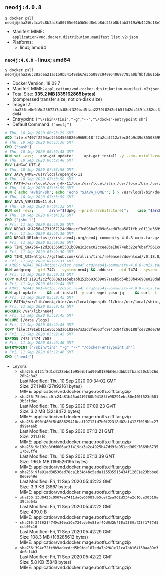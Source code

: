 ## `neo4j:4.0.8`

```console
$ docker pull neo4j@sha256:4ca9c8b2aa8a80705e01b5b5dd8ebb8dc253b8bfab3719a9b4425c18e79f07bd
```

-	Manifest MIME: `application/vnd.docker.distribution.manifest.list.v2+json`
-	Platforms:
	-	linux; amd64

### `neo4j:4.0.8` - linux; amd64

```console
$ docker pull neo4j@sha256:28acea21ad159b541498b67e3b5097c9409640697785a0bf9bf3b61bbe47af4f
```

-	Docker Version: 18.09.7
-	Manifest MIME: `application/vnd.docker.distribution.manifest.v2+json`
-	Total Size: **335.2 MB (335162865 bytes)**  
	(compressed transfer size, not on-disk size)
-	Image ID: `sha256:e8e9a5c2567257dc08ef329bad5faa2279f0262efb5f6d2dc139fc382cc3d4d4`
-	Entrypoint: `["\/sbin\/tini","-g","--","\/docker-entrypoint.sh"]`
-	Default Command: `["neo4j"]`

```dockerfile
# Thu, 10 Sep 2020 00:23:29 GMT
ADD file:e7407f2294ad23634565820b9669b18ff2a2ca0212a7ec84b9c89d8550859954 in / 
# Thu, 10 Sep 2020 00:23:30 GMT
CMD ["bash"]
# Thu, 10 Sep 2020 06:59:48 GMT
RUN set -eux; 	apt-get update; 	apt-get install -y --no-install-recommends 		ca-certificates p11-kit 	; 	rm -rf /var/lib/apt/lists/*
# Thu, 10 Sep 2020 06:59:48 GMT
ENV LANG=C.UTF-8
# Thu, 10 Sep 2020 07:03:58 GMT
ENV JAVA_HOME=/usr/local/openjdk-11
# Thu, 10 Sep 2020 07:03:58 GMT
ENV PATH=/usr/local/openjdk-11/bin:/usr/local/sbin:/usr/local/bin:/usr/sbin:/usr/bin:/sbin:/bin
# Thu, 10 Sep 2020 07:03:59 GMT
RUN { echo '#/bin/sh'; echo 'echo "$JAVA_HOME"'; } > /usr/local/bin/docker-java-home && chmod +x /usr/local/bin/docker-java-home && [ "$JAVA_HOME" = "$(docker-java-home)" ]
# Thu, 10 Sep 2020 07:03:59 GMT
ENV JAVA_VERSION=11.0.8
# Thu, 10 Sep 2020 07:04:32 GMT
RUN set -eux; 		arch="$(dpkg --print-architecture)"; 	case "$arch" in 		arm64 | aarch64) downloadUrl=https://github.com/AdoptOpenJDK/openjdk11-upstream-binaries/releases/download/jdk-11.0.8%2B10/OpenJDK11U-jdk_aarch64_linux_11.0.8_10.tar.gz ;; 		amd64 | i386:x86-64) downloadUrl=https://github.com/AdoptOpenJDK/openjdk11-upstream-binaries/releases/download/jdk-11.0.8%2B10/OpenJDK11U-jdk_x64_linux_11.0.8_10.tar.gz ;; 		*) echo >&2 "error: unsupported architecture: '$arch'"; exit 1 ;; 	esac; 		savedAptMark="$(apt-mark showmanual)"; 	apt-get update; 	apt-get install -y --no-install-recommends 		dirmngr 		gnupg 		wget 	; 	rm -rf /var/lib/apt/lists/*; 		wget -O openjdk.tgz.asc "$downloadUrl.sign"; 	wget -O openjdk.tgz "$downloadUrl" --progress=dot:giga; 		export GNUPGHOME="$(mktemp -d)"; 	gpg --batch --keyserver ha.pool.sks-keyservers.net --keyserver-options no-self-sigs-only --recv-keys CA5F11C6CE22644D42C6AC4492EF8D39DC13168F; 	gpg --batch --keyserver ha.pool.sks-keyservers.net --recv-keys EAC843EBD3EFDB98CC772FADA5CD6035332FA671; 	gpg --batch --list-sigs --keyid-format 0xLONG CA5F11C6CE22644D42C6AC4492EF8D39DC13168F 		| tee /dev/stderr 		| grep '0xA5CD6035332FA671' 		| grep 'Andrew Haley'; 	gpg --batch --verify openjdk.tgz.asc openjdk.tgz; 	gpgconf --kill all; 	rm -rf "$GNUPGHOME"; 		mkdir -p "$JAVA_HOME"; 	tar --extract 		--file openjdk.tgz 		--directory "$JAVA_HOME" 		--strip-components 1 		--no-same-owner 	; 	rm openjdk.tgz*; 			apt-mark auto '.*' > /dev/null; 	[ -z "$savedAptMark" ] || apt-mark manual $savedAptMark > /dev/null; 	apt-get purge -y --auto-remove -o APT::AutoRemove::RecommendsImportant=false; 		{ 		echo '#!/usr/bin/env bash'; 		echo 'set -Eeuo pipefail'; 		echo 'if ! [ -d "$JAVA_HOME" ]; then echo >&2 "error: missing JAVA_HOME environment variable"; exit 1; fi'; 		echo 'cacertsFile=; for f in "$JAVA_HOME/lib/security/cacerts" "$JAVA_HOME/jre/lib/security/cacerts"; do if [ -e "$f" ]; then cacertsFile="$f"; break; fi; done'; 		echo 'if [ -z "$cacertsFile" ] || ! [ -f "$cacertsFile" ]; then echo >&2 "error: failed to find cacerts file in $JAVA_HOME"; exit 1; fi'; 		echo 'trust extract --overwrite --format=java-cacerts --filter=ca-anchors --purpose=server-auth "$cacertsFile"'; 	} > /etc/ca-certificates/update.d/docker-openjdk; 	chmod +x /etc/ca-certificates/update.d/docker-openjdk; 	/etc/ca-certificates/update.d/docker-openjdk; 		find "$JAVA_HOME/lib" -name '*.so' -exec dirname '{}' ';' | sort -u > /etc/ld.so.conf.d/docker-openjdk.conf; 	ldconfig; 		fileEncoding="$(echo 'System.out.println(System.getProperty("file.encoding"))' | jshell -s -)"; [ "$fileEncoding" = 'UTF-8' ]; rm -rf ~/.java; 	javac --version; 	java --version
# Thu, 10 Sep 2020 07:04:32 GMT
CMD ["jshell"]
# Fri, 11 Sep 2020 05:19:29 GMT
ENV NEO4J_SHA256=1731957124dd0cecf7c096ba5d09e6eed07ea587ffb1c0f11e3699f4d00d6a08 NEO4J_TARBALL=neo4j-community-4.0.8-unix.tar.gz NEO4J_EDITION=community NEO4J_HOME=/var/lib/neo4j
# Fri, 11 Sep 2020 05:19:30 GMT
ARG NEO4J_URI=https://dist.neo4j.org/neo4j-community-4.0.8-unix.tar.gz
# Fri, 11 Sep 2020 05:19:30 GMT
ARG TINI_SHA256=12d20136605531b09a2c2dac02ccee85e1b874eb322ef6baf7561cd93f93c855
# Fri, 11 Sep 2020 05:19:30 GMT
ARG TINI_URI=https://github.com/krallin/tini/releases/download/v0.18.0/tini
# Fri, 11 Sep 2020 05:19:31 GMT
# ARGS: NEO4J_URI=https://dist.neo4j.org/neo4j-community-4.0.8-unix.tar.gz TINI_SHA256=12d20136605531b09a2c2dac02ccee85e1b874eb322ef6baf7561cd93f93c855 TINI_URI=https://github.com/krallin/tini/releases/download/v0.18.0/tini
RUN addgroup --gid 7474 --system neo4j && adduser --uid 7474 --system --no-create-home --home "${NEO4J_HOME}" --ingroup neo4j neo4j
# Fri, 11 Sep 2020 05:19:31 GMT
COPY multi:1191f2c2f6370a31e5ebabb252b693639097aaeb5d54b38b45698e028dab3756 in /tmp/ 
# Fri, 11 Sep 2020 05:19:44 GMT
# ARGS: NEO4J_URI=https://dist.neo4j.org/neo4j-community-4.0.8-unix.tar.gz TINI_SHA256=12d20136605531b09a2c2dac02ccee85e1b874eb322ef6baf7561cd93f93c855 TINI_URI=https://github.com/krallin/tini/releases/download/v0.18.0/tini
RUN apt update     && apt install -y curl wget gosu jq     && curl -L --fail --silent --show-error ${TINI_URI} > /sbin/tini     && echo "${TINI_SHA256}  /sbin/tini" | sha256sum -c --strict --quiet     && chmod +x /sbin/tini     && curl --fail --silent --show-error --location --remote-name ${NEO4J_URI}     && echo "${NEO4J_SHA256}  ${NEO4J_TARBALL}" | sha256sum -c --strict --quiet     && tar --extract --file ${NEO4J_TARBALL} --directory /var/lib     && mv /var/lib/neo4j-* "${NEO4J_HOME}"     && rm ${NEO4J_TARBALL}     && mv "${NEO4J_HOME}"/data /data     && mv "${NEO4J_HOME}"/logs /logs     && chown -R neo4j:neo4j /data     && chmod -R 777 /data     && chown -R neo4j:neo4j /logs     && chmod -R 777 /logs     && chown -R neo4j:neo4j "${NEO4J_HOME}"     && chmod -R 777 "${NEO4J_HOME}"     && ln -s /data "${NEO4J_HOME}"/data     && ln -s /logs "${NEO4J_HOME}"/logs     && mv /tmp/neo4jlabs-plugins.json /neo4jlabs-plugins.json     && rm -rf /tmp/*     && rm -rf /var/lib/apt/lists/*     && apt-get -y purge --auto-remove curl
# Fri, 11 Sep 2020 05:19:45 GMT
ENV PATH=/var/lib/neo4j/bin:/usr/local/openjdk-11/bin:/usr/local/sbin:/usr/local/bin:/usr/sbin:/usr/bin:/sbin:/bin
# Fri, 11 Sep 2020 05:19:45 GMT
WORKDIR /var/lib/neo4j
# Fri, 11 Sep 2020 05:19:45 GMT
VOLUME [/data /logs]
# Fri, 11 Sep 2020 05:19:45 GMT
COPY file:2791eb111e562ba3a6102ee7a3ad2fe663fc9943c84fc86188fce729de769fca in /docker-entrypoint.sh 
# Fri, 11 Sep 2020 05:19:45 GMT
EXPOSE 7473 7474 7687
# Fri, 11 Sep 2020 05:19:46 GMT
ENTRYPOINT ["/sbin/tini" "-g" "--" "/docker-entrypoint.sh"]
# Fri, 11 Sep 2020 05:19:46 GMT
CMD ["neo4j"]
```

-	Layers:
	-	`sha256:d121f8d1c4128ebc1e95e5bfad90a0189b84eadbbb2fbaad20cbb26d20b2c8a2`  
		Last Modified: Thu, 10 Sep 2020 00:34:02 GMT  
		Size: 27.1 MB (27092161 bytes)  
		MIME: application/vnd.docker.image.rootfs.diff.tar.gzip
	-	`sha256:75deccc0fc24a81b45ad439760b94185fe98291ebc80e400f523d6013b5cfdac`  
		Last Modified: Thu, 10 Sep 2020 07:09:23 GMT  
		Size: 3.2 MB (3248472 bytes)  
		MIME: application/vnd.docker.image.rootfs.diff.tar.gzip
	-	`sha256:690f480f5f488629410ca519712fd7b0f223f8d02af41257019bbc27d99a4e6b`  
		Last Modified: Thu, 10 Sep 2020 07:13:21 GMT  
		Size: 211.0 B  
		MIME: application/vnd.docker.image.rootfs.diff.tar.gzip
	-	`sha256:9d192c8fdd606ac3f419da3a2c4925b47dd9fa951cd969b7669b673517b75ffe`  
		Last Modified: Thu, 10 Sep 2020 07:13:39 GMT  
		Size: 196.5 MB (196526195 bytes)  
		MIME: application/vnd.docker.image.rootfs.diff.tar.gzip
	-	`sha256:9fa91ad38536ed78ca1b34d4bc5eda115505515434f12601e23bbbe88e68049e`  
		Last Modified: Fri, 11 Sep 2020 05:42:23 GMT  
		Size: 3.9 KB (3867 bytes)  
		MIME: application/vnd.docker.image.rootfs.diff.tar.gzip
	-	`sha256:13d8425c9067ea7411da6e68089db5cef2ea962d534a2d16ce38518a39c3d64a`  
		Last Modified: Fri, 11 Sep 2020 05:42:22 GMT  
		Size: 499.0 B  
		MIME: application/vnd.docker.image.rootfs.diff.tar.gzip
	-	`sha256:2436214749c30ba19c726cdb0e55ef49d8d2b435a2380a725f1787d1ccb60c16`  
		Last Modified: Fri, 11 Sep 2020 05:42:29 GMT  
		Size: 108.3 MB (108285612 bytes)  
		MIME: application/vnd.docker.image.rootfs.diff.tar.gzip
	-	`sha256:394c72fc9b9adecdcd5b93de187eda7b2941e71ca7bb164130aa89e34e6af4b3`  
		Last Modified: Fri, 11 Sep 2020 05:42:22 GMT  
		Size: 5.8 KB (5848 bytes)  
		MIME: application/vnd.docker.image.rootfs.diff.tar.gzip
